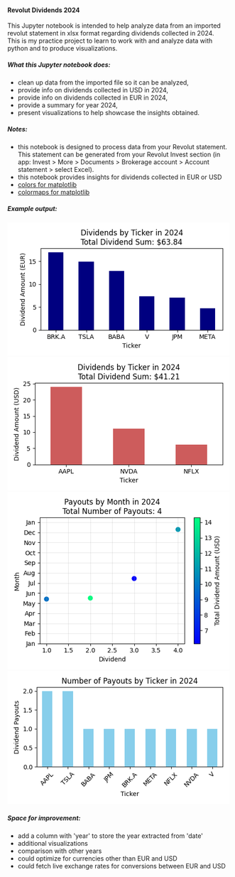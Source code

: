 #### Revolut Dividends 2024
This Jupyter notebook is intended to help analyze data from an imported revolut statement in xlsx format regarding dividends collected in 2024.
<br>This is my practice project to learn to work with and analyze data with python and to produce visualizations.

##### What this Jupyter notebook does:
- clean up data from the imported file so it can be analyzed,
- provide info on dividends collected in USD in 2024,
- provide info on dividends collected in EUR in 2024,
- provide a summary for year 2024,
- present visualizations to help showcase the insights obtained.

##### Notes:
- this notebook is designed to process data from your Revolut statement. This statement can be generated from your Revolut Invest section (in app: Invest > More > Documents > Brokerage account > Account statement > select Excel).
- this notebook provides insights for dividends collected in EUR or USD
- [colors for matplotlib](https://matplotlib.org/3.3.0/gallery/color/named_colors.html)
- [colormaps for matplotlib](https://matplotlib.org/stable/users/explain/colors/colormaps.html)

##### Example output:
![Example Output](./example_outputs/Dividends_by_Ticker_EUR_2024.png)
![Example Output](./example_outputs/Dividends_by_Ticker_USD_2024.png)
![Example Output](./example_outputs/Dividends_by_Month_USD_2024.png)
![Example Output](./example_outputs/Dividend_Payouts_2024.png)


##### Space for improvement:
- add a column with 'year' to store the year extracted from 'date'
- additional visualizations
- comparison with other years
- could optimize for currencies other than EUR and USD
- could fetch live exchange rates for conversions between EUR and USD
